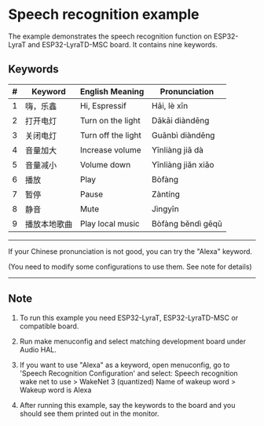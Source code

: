 # Speech recognition example
The example demonstrates the speech recognition function on ESP32-LyraT and ESP32-LyraTD-MSC board. It contains
nine keywords. 

## Keywords
| # | Keyword | English Meaning | Pronunciation|
|:-:|---------|--------------------|-------------------|
| 1 | 嗨，乐鑫 | Hi, Espressif      | Hāi, lè xīn        |
| 2 | 打开电灯 | Turn on the light  | Dǎkāi diàndēng     |
| 3 | 关闭电灯 | Turn off the light | Guānbì diàndēng    |
| 4 | 音量加大 | Increase volume    | Yīnliàng jiā dà    |
| 5 | 音量减小 | Volume down        | Yīnliàng jiǎn xiǎo |
| 6 | 播放    | Play               | Bòfàng             |
| 7 | 暂停    | Pause              | Zàntíng            |
| 8 | 静音    | Mute               | Jìngyīn            |
| 9 | 播放本地歌曲 | Play local music | Bòfàng běndì gēqǔ |

-------------------------------------------------------------------------------

If your Chinese pronunciation is not good, you can try the "Alexa" keyword.

(You need to modify some configurations to use them. See note for details)

-------------------------------------------------------------------------------

## Note

1. To run this example you need ESP32-LyraT, ESP32-LyraTD-MSC or compatible board.

2. Run make menuconfig and select matching development board under Audio HAL.

3. If you want to use "Alexa" as a keyword, open menuconfig, go to 'Speech Recognition Configuration' and select:
    Speech recognition wake net to use > WakeNet 3 (quantized)
    Name of wakeup word > Wakeup word is Alexa

4. After running this example, say the keywords to the board and you should see them printed out in the monitor.

